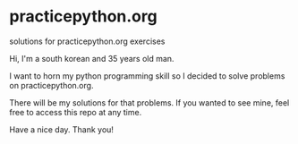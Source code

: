 # practicepython.org
solutions for practicepython.org exercises

Hi, I'm a south korean and 35 years old man.

I want to horn my python programming skill so I decided to solve problems on practicepython.org.

There will be my solutions for that problems. If you wanted to see mine, feel free to access this repo at any time.

Have a nice day. Thank you!
